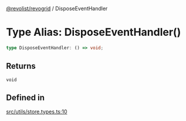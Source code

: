 [@revolist/revogrid](README.md) / DisposeEventHandler

# Type Alias: DisposeEventHandler()

```ts
type DisposeEventHandler: () => void;
```

## Returns

`void`

## Defined in

[src/utils/store.types.ts:10](https://github.com/revolist/revogrid/blob/93797f94eaa9e63cf9af5b06a562d49fdbb8dcd2/src/utils/store.types.ts#L10)
